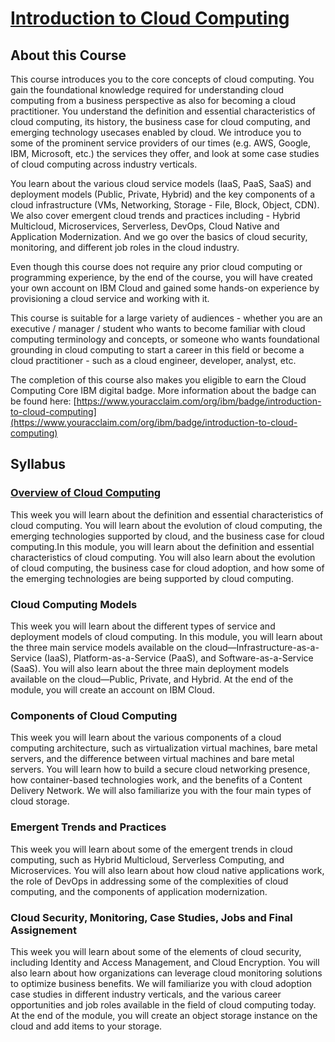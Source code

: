 # [Introduction to Cloud Computing](https://www.coursera.org/learn/introduction-to-cloud/home/info)

## About this Course
This course introduces you to the core concepts of cloud computing. You gain the foundational knowledge required for understanding cloud computing from a business perspective as also for becoming a cloud practitioner. You understand the definition and essential characteristics of cloud computing, its history, the business case for cloud computing, and emerging technology usecases enabled by cloud. We introduce you to some of the prominent service providers of our times (e.g. AWS, Google, IBM, Microsoft, etc.) the services they offer, and look at some case studies of cloud computing across industry verticals.

You learn about the various cloud service models (IaaS, PaaS, SaaS) and deployment models (Public, Private, Hybrid) and the key components of a cloud infrastructure (VMs, Networking, Storage - File, Block, Object, CDN). We also cover emergent cloud trends and practices including - Hybrid Multicloud, Microservices, Serverless, DevOps, Cloud Native and Application Modernization. And we go over the basics of cloud security, monitoring, and different job roles in the cloud industry.

Even though this course does not require any prior cloud computing or programming experience, by the end of the course, you will have created your own account on IBM Cloud and gained some hands-on experience by provisioning a cloud service and working with it.

This course is suitable for a large variety of audiences - whether you are an executive / manager / student who wants to become familiar with cloud computing terminology and concepts, or someone who wants foundational  grounding in cloud computing to start a career in this field or become a cloud practitioner - such as a cloud engineer, developer, analyst, etc.

The completion of this course also makes you eligible to earn the Cloud Computing Core IBM digital badge.  More information about the badge can be found here: [https://www.youracclaim.com/org/ibm/badge/introduction-to-cloud-computing](https://www.youracclaim.com/org/ibm/badge/introduction-to-cloud-computing)

## Syllabus
### [Overview of Cloud Computing](./Week1/README.md)
This week you will learn about the definition and essential characteristics of cloud computing. You will learn about the evolution of cloud computing, the emerging technologies supported by cloud, and the business case for cloud computing.In this module, you will learn about the definition and essential characteristics of cloud computing. You will also learn about the evolution of cloud computing, the business case for cloud adoption, and how some of the emerging technologies are being supported by cloud computing.

### Cloud Computing Models
This week you will learn about the different types of service and deployment models of cloud computing. In this module, you will learn about the three main service models available on the cloud—Infrastructure-as-a-Service (IaaS), Platform-as-a-Service (PaaS), and Software-as-a-Service (SaaS). You will also learn about the three main deployment models available on the cloud—Public, Private, and Hybrid. At the end of the module, you will create an account on IBM Cloud.

### Components of Cloud Computing
This week you will learn about the various components of a cloud computing architecture, such as virtualization virtual machines, bare metal servers, and the difference between virtual machines and bare metal servers. You will learn how to build a secure cloud networking presence, how container-based technologies work, and the benefits of a Content Delivery Network. We will also familiarize you with the four main types of cloud storage.

### Emergent Trends and Practices
This week you will learn about some of the emergent trends in cloud computing, such as Hybrid Multicloud, Serverless Computing, and Microservices. You will also learn about how cloud native applications work, the role of DevOps in addressing some of the complexities of cloud computing, and the components of application modernization.

### Cloud Security, Monitoring, Case Studies, Jobs and Final Assignement
This week you will learn about some of the elements of cloud security, including Identity and Access Management, and Cloud Encryption. You will also learn about how organizations can leverage cloud monitoring solutions to optimize business benefits. We will familiarize you with cloud adoption case studies in different industry verticals, and the various career opportunities and job roles available in the field of cloud computing today. At the end of the module, you will create an object storage instance on the cloud and add items to your storage.
